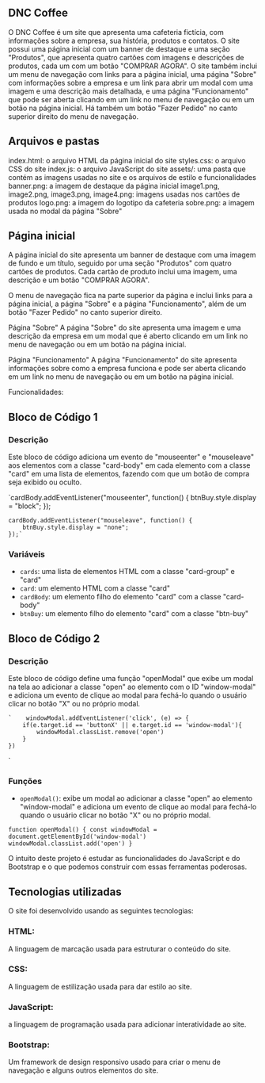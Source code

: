 ## DNC Coffee

O DNC Coffee é um site que apresenta uma cafeteria fictícia, com informações sobre a empresa, sua história, produtos e contatos. O site possui uma página inicial com um banner de destaque e uma seção "Produtos", que apresenta quatro cartões com imagens e descrições de produtos, cada um com um botão "COMPRAR AGORA". O site também inclui um menu de navegação com links para a página inicial, uma página "Sobre" com informações sobre a empresa e um link para abrir um modal com uma imagem e uma descrição mais detalhada, e uma página "Funcionamento" que pode ser aberta clicando em um link no menu de navegação ou em um botão na página inicial. Há também um botão "Fazer Pedido" no canto superior direito do menu de navegação.

## Arquivos e pastas

index.html: o arquivo HTML da página inicial do site
styles.css: o arquivo CSS do site
index.js: o arquivo JavaScript do site
assets/: uma pasta que contém as imagens usadas no site e os arquivos de estilo e funcionalidades
banner.png: a imagem de destaque da página inicial
image1.png, image2.png, image3.png, image4.png: imagens usadas nos cartões de produtos
logo.png: a imagem do logotipo da cafeteria
sobre.png: a imagem usada no modal da página "Sobre"

## Página inicial
A página inicial do site apresenta um banner de destaque com uma imagem de fundo e um título, seguido por uma seção "Produtos" com quatro cartões de produtos. Cada cartão de produto inclui uma imagem, uma descrição e um botão "COMPRAR AGORA".

O menu de navegação fica na parte superior da página e inclui links para a página inicial, a página "Sobre" e a página "Funcionamento", além de um botão "Fazer Pedido" no canto superior direito.

Página "Sobre"
A página "Sobre" do site apresenta uma imagem e uma descrição da empresa em um modal que é aberto clicando em um link no menu de navegação ou em um botão na página inicial.

Página "Funcionamento"
A página "Funcionamento" do site apresenta informações sobre como a empresa funciona e pode ser aberta clicando em um link no menu de navegação ou em um botão na página inicial.

Funcionalidades:

## Bloco de Código 1

### Descrição
Este bloco de código adiciona um evento de "mouseenter" e "mouseleave" aos elementos com a classe "card-body" em cada elemento com a classe "card" em uma lista de elementos, fazendo com que um botão de compra seja exibido ou oculto.

`cardBody.addEventListener("mouseenter", function() {
        btnBuy.style.display = "block";
    });

    cardBody.addEventListener("mouseleave", function() {
        btnBuy.style.display = "none";
    });`

### Variáveis
- `cards`: uma lista de elementos HTML com a classe "card-group" e "card"
- `card`: um elemento HTML com a classe "card"
- `cardBody`: um elemento filho do elemento "card" com a classe "card-body"
- `btnBuy`: um elemento filho do elemento "card" com a classe "btn-buy"

## Bloco de Código 2

### Descrição
Este bloco de código define uma função "openModal" que exibe um modal na tela ao adicionar a classe "open" ao elemento com o ID "window-modal" e adiciona um evento de clique ao modal para fechá-lo quando o usuário clicar no botão "X" ou no próprio modal.

    `    windowModal.addEventListener('click', (e) => {
        if(e.target.id == 'buttonX' || e.target.id == 'window-modal'){
            windowModal.classList.remove('open')
        }
    })
`

### Funções
- `openModal()`: exibe um modal ao adicionar a classe "open" ao elemento "window-modal" e adiciona um evento de clique ao modal para fechá-lo quando o usuário clicar no botão "X" ou no próprio modal.

`function openModal() {
    const windowModal = document.getElementById('window-modal') 
    windowModal.classList.add('open')
}
`

O intuito deste projeto é estudar as funcionalidades do JavaScript e do Bootstrap e o que podemos construir com essas ferramentas poderosas.

## Tecnologias utilizadas
O site foi desenvolvido usando as seguintes tecnologias:

### HTML:
A linguagem de marcação usada para estruturar o conteúdo do site.
### CSS: 
A linguagem de estilização usada para dar estilo ao site.
### JavaScript:
a linguagem de programação usada para adicionar interatividade ao site.
### Bootstrap:
Um framework de design responsivo usado para criar o menu de navegação e alguns outros elementos do site.